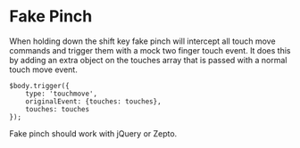 # Fake Pinch

When holding down the shift key fake pinch will intercept all touch move commands and trigger them with a mock two finger touch event.
It does this by adding an extra object on the touches array that is passed with a normal touch move event.

	$body.trigger({
		type: 'touchmove',
		originalEvent: {touches: touches},
		touches: touches
	});

Fake pinch should work with jQuery or Zepto.	